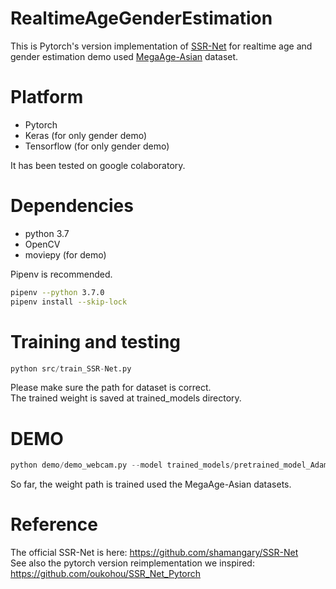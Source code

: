 # RealtimeAgeGenderEstimation
This is Pytorch's version implementation of [SSR-Net](https://github.com/shamangary/SSR-Net) for realtime age and gender estimation demo used [MegaAge-Asian](http://mmlab.ie.cuhk.edu.hk/projects/MegaAge/) dataset.  

# Platform
- Pytorch
- Keras (for only gender demo)
- Tensorflow (for only gender demo)


It has been tested on google colaboratory.

# Dependencies
- python 3.7
- OpenCV
- moviepy (for demo)

Pipenv is recommended. 
```sh
pipenv --python 3.7.0
pipenv install --skip-lock
```

# Training and testing
```python
python src/train_SSR-Net.py
```
Please make sure the path for dataset is correct.  
The trained weight is saved at trained_models directory.

# DEMO
```python
python demo/demo_webcam.py --model trained_models/pretrained_model_Adam_L1_LRDecay_weightDecay0.0001_batch32_lr0.001_epoch50_pretrained+90_64x64.pth
```
So far, the weight path is trained used the MegaAge-Asian datasets. 

# Reference
The official SSR-Net is here: https://github.com/shamangary/SSR-Net  
See also the pytorch version reimplementation we inspired: https://github.com/oukohou/SSR_Net_Pytorch